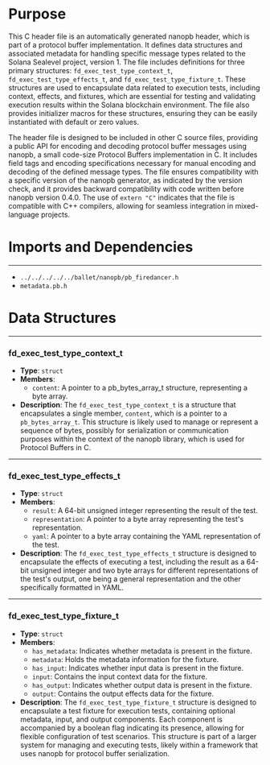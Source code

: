 # Purpose
This C header file is an automatically generated nanopb header, which is part of a protocol buffer implementation. It defines data structures and associated metadata for handling specific message types related to the Solana Sealevel project, version 1. The file includes definitions for three primary structures: `fd_exec_test_type_context_t`, `fd_exec_test_type_effects_t`, and `fd_exec_test_type_fixture_t`. These structures are used to encapsulate data related to execution tests, including context, effects, and fixtures, which are essential for testing and validating execution results within the Solana blockchain environment. The file also provides initializer macros for these structures, ensuring they can be easily instantiated with default or zero values.

The header file is designed to be included in other C source files, providing a public API for encoding and decoding protocol buffer messages using nanopb, a small code-size Protocol Buffers implementation in C. It includes field tags and encoding specifications necessary for manual encoding and decoding of the defined message types. The file ensures compatibility with a specific version of the nanopb generator, as indicated by the version check, and it provides backward compatibility with code written before nanopb version 0.4.0. The use of `extern "C"` indicates that the file is compatible with C++ compilers, allowing for seamless integration in mixed-language projects.
# Imports and Dependencies

---
- `../../../../../ballet/nanopb/pb_firedancer.h`
- `metadata.pb.h`


# Data Structures

---
### fd\_exec\_test\_type\_context\_t
- **Type**: `struct`
- **Members**:
    - `content`: A pointer to a pb_bytes_array_t structure, representing a byte array.
- **Description**: The `fd_exec_test_type_context_t` is a structure that encapsulates a single member, `content`, which is a pointer to a `pb_bytes_array_t`. This structure is likely used to manage or represent a sequence of bytes, possibly for serialization or communication purposes within the context of the nanopb library, which is used for Protocol Buffers in C.


---
### fd\_exec\_test\_type\_effects\_t
- **Type**: `struct`
- **Members**:
    - `result`: A 64-bit unsigned integer representing the result of the test.
    - `representation`: A pointer to a byte array representing the test's representation.
    - `yaml`: A pointer to a byte array containing the YAML representation of the test.
- **Description**: The `fd_exec_test_type_effects_t` structure is designed to encapsulate the effects of executing a test, including the result as a 64-bit unsigned integer and two byte arrays for different representations of the test's output, one being a general representation and the other specifically formatted in YAML.


---
### fd\_exec\_test\_type\_fixture\_t
- **Type**: `struct`
- **Members**:
    - `has_metadata`: Indicates whether metadata is present in the fixture.
    - `metadata`: Holds the metadata information for the fixture.
    - `has_input`: Indicates whether input data is present in the fixture.
    - `input`: Contains the input context data for the fixture.
    - `has_output`: Indicates whether output data is present in the fixture.
    - `output`: Contains the output effects data for the fixture.
- **Description**: The `fd_exec_test_type_fixture_t` structure is designed to encapsulate a test fixture for execution tests, containing optional metadata, input, and output components. Each component is accompanied by a boolean flag indicating its presence, allowing for flexible configuration of test scenarios. This structure is part of a larger system for managing and executing tests, likely within a framework that uses nanopb for protocol buffer serialization.


